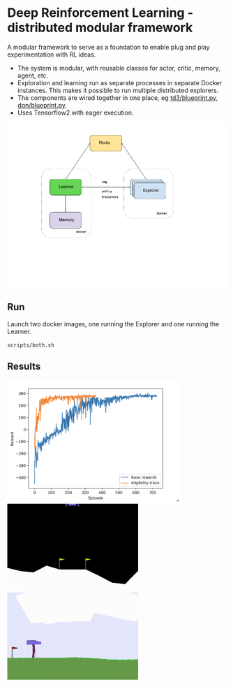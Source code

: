 # Deep Reinforcement Learning - distributed modular framework

A modular framework to serve as a foundation to enable plug and play experimentation with RL ideas.

* The system is modular, with reusable classes for actor, critic, memory, agent, etc.
* Exploration and learning run as separate processes in separate Docker instances. This makes it possible to run multiple distributed explorers.
* The components are wired together in one place, eg [td3/blueprint.py](td3/blueprint.py), [dqn/blueprint.py](dqn/blueprint.py).
* Uses Tensorflow2 with eager execution.

<img src="https://github.com/george-vacariuc/rl-actor-critic/blob/master/img/RL.png" width="800px">

## Run

Launch two docker images, one running the Explorer and one running the Learner.
```
scripts/both.sh
```

## Results
<img src="https://github.com/george-vacariuc/rl-actor-critic/blob/master/img/td3.png" width="400px">

<img src="https://github.com/george-vacariuc/rl-actor-critic/blob/master/img/LunarLander.gif" alt="LunarLander" width="300px">

<img src="https://github.com/george-vacariuc/rl-actor-critic/blob/master/img/BipedalWalker.gif" alt="BipedalWalker" width="300px">
